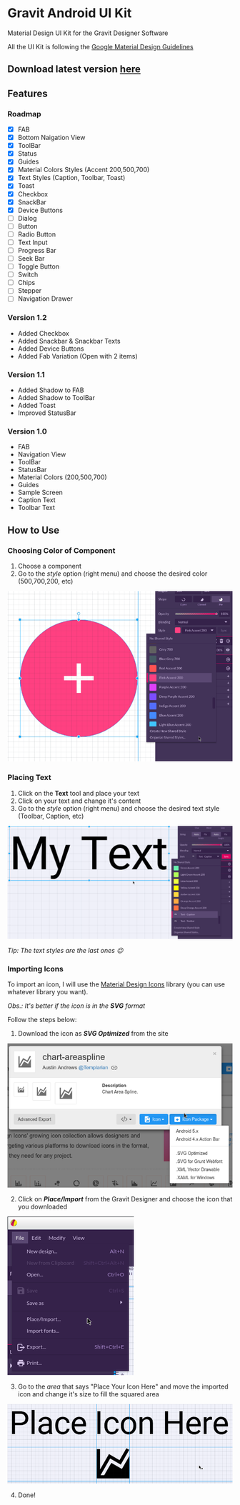 # Gravit Android UI Kit
Material Design UI Kit for the Gravit Designer Software

All the UI Kit is following the [Google Material Design Guidelines](https://material.io/guidelines/)

Download latest version [here](https://github.com/Dssdiego/Gravit_Android_UI_Kit/raw/master/Material%20Design%20Android%20UI%20Kit%20V_1.1.gvdesign)
--------------------

## Features

### Roadmap

- [X] FAB
- [X] Bottom Naigation View
- [X] ToolBar
- [X] Status
- [X] Guides
- [X] Material Colors Styles (Accent 200,500,700)
- [X] Text Styles (Caption, Toolbar, Toast)
- [X] Toast
- [X] Checkbox
- [X] SnackBar
- [X] Device Buttons
- [ ] Dialog
- [ ] Button 
- [ ] Radio Button
- [ ] Text Input
- [ ] Progress Bar
- [ ] Seek Bar
- [ ] Toggle Button
- [ ] Switch
- [ ] Chips
- [ ] Stepper
- [ ] Navigation Drawer

### Version 1.2

- Added Checkbox
- Added Snackbar & Snackbar Texts
- Added Device Buttons
- Added Fab Variation (Open with 2 items)

### Version 1.1

- Added Shadow to FAB
- Added Shadow to ToolBar
- Added Toast
- Improved StatusBar

### Version 1.0

- FAB
- Navigation View
- ToolBar
- StatusBar
- Material Colors (200,500,700)
- Guides 
- Sample Screen
- Caption Text
- Toolbar Text

## How to Use

### Choosing Color of Component

1. Choose a component
2. Go to the *style* option (right menu) and choose the desired color (500,700,200, etc)

![Change_Color](https://github.com/Dssdiego/Gravit_Android_UI_Kit/blob/master/changing_color.png)

### Placing Text

1. Click on the **Text** tool and place your text
2. Click on your text and change it's content
3. Go to the *style* option (right menu) and choose the desired text style (Toolbar, Caption, etc)

![Change_Text](https://github.com/Dssdiego/Gravit_Android_UI_Kit/blob/master/changing_text.png)

*Tip: The text styles are the last ones :wink:*

### Importing Icons

To import an icon, I will use the [Material Design Icons](https://materialdesignicons.com/) library (you can use whatever library you want).

*Obs.: It's better if the icon is in the **SVG** format*

Follow the steps below:

1. Download the icon as ***SVG Optimized*** from the site

![Download_Icon](https://github.com/Dssdiego/Gravit_Android_UI_Kit/blob/master/material_icon_download_svg.png)

2. Click on ***Place/Import*** from the Gravit Designer and choose the icon that you downloaded

![Place_Import](https://github.com/Dssdiego/Gravit_Android_UI_Kit/blob/master/gravit_place_import.png)

3. Go to the *area* that says "Place Your Icon Here" and move the imported icon and change it's size to fill the squared area

![Place_Here](https://github.com/Dssdiego/Gravit_Android_UI_Kit/blob/master/place_here.png)

4. Done!
